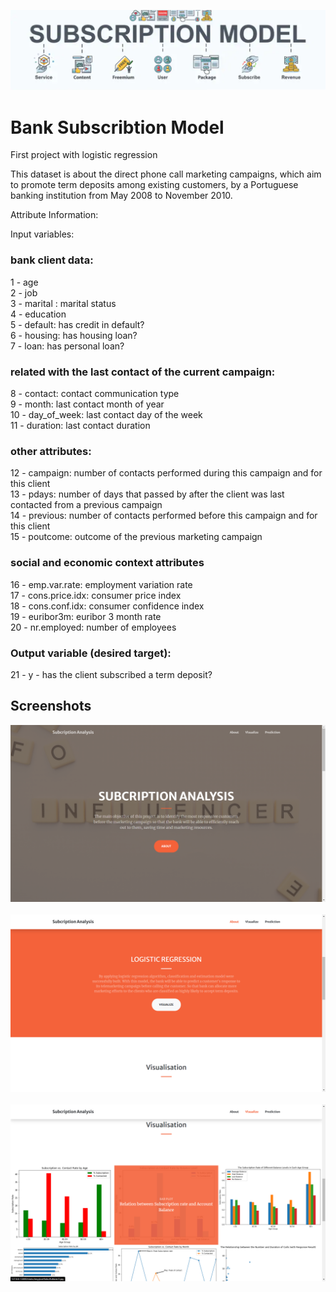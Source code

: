 ![headline_error](/sub.png)<br>
# Bank Subscribtion Model
 First project with logistic regression

This dataset is about the direct phone call marketing campaigns, which aim to promote term deposits among existing customers, by a Portuguese banking institution from May 2008 to November 2010.

Attribute Information:

Input variables:
### bank client data:
1 - age <br>
2 - job<br>
3 - marital : marital status <br>
4 - education <br>
5 - default: has credit in default? <br>
6 - housing: has housing loan? <br>
7 - loan: has personal loan? <br>
### related with the last contact of the current campaign:
8 - contact: contact communication type <br>
9 - month: last contact month of year <br>
10 - day_of_week: last contact day of the week<br>
11 - duration: last contact duration<br>
### other attributes:
12 - campaign: number of contacts performed during this campaign and for this client<br>
13 - pdays: number of days that passed by after the client was last contacted from a previous campaign<br>
14 - previous: number of contacts performed before this campaign and for this client<br>
15 - poutcome: outcome of the previous marketing campaign<br>
### social and economic context attributes
16 - emp.var.rate: employment variation rate<br>
17 - cons.price.idx: consumer price index<br>
18 - cons.conf.idx: consumer confidence index<br>
19 - euribor3m: euribor 3 month rate<br>
20 - nr.employed: number of employees<br>
### Output variable (desired target):
21 - y - has the client subscribed a term deposit?<br>

## Screenshots
![Screenshot_error](./Screenshots/1.png) <br> <br>
![Screenshot_error](./Screenshots/2.png) <br> <br>
![Screenshot_error](./Screenshots/3.png)
